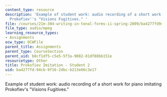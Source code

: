 ```yaml
---
content_type: resource
description: 'Example of student work: audio recording of a short work for piano imitating
  Prokofiev''s "Visions Fugitives." '
file: /courses/21m-304-writing-in-tonal-forms-ii-spring-2009/ba4277fd94cb9f162dbcb213e66c3e17_fugitives2.mp3
file_type: audio/mpeg
learning_resource_types:
- Assignments
ocw_type: OCWFile
parent_title: Assignments
parent_type: CourseSection
parent_uid: b8cf1df5-c5e5-5f3a-9082-81df88bb151e
resourcetype: Other
title: Prokofiev Imitation - Student 2
uid: ba4277fd-94cb-9f16-2dbc-b213e66c3e17
---
```

Example of student work: audio recording of a short work for piano imitating Prokofiev's "Visions Fugitives." 

